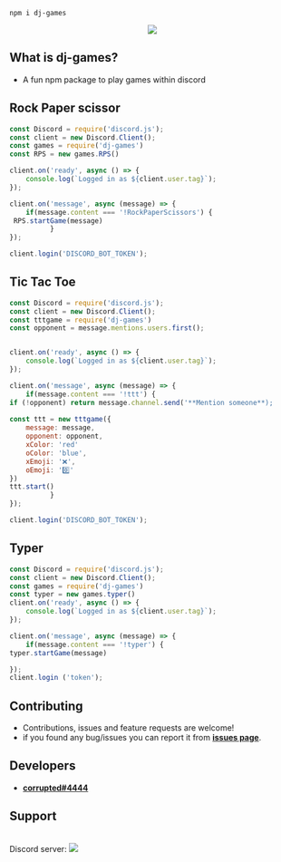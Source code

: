 
```
npm i dj-games
```
<p align="center">
 <a href="https://www.npmjs.com/package/dj-games"><img src="https://nodei.co/npm/dj-games.png?downloadRank=true&downloads=true&downloadRank=true&stars=true" /></a>
</p>

## What is dj-games?
- A fun npm package to play games within discord

##  Rock Paper scissor 

```js
const Discord = require('discord.js');
const client = new Discord.Client();
const games = require('dj-games')
const RPS = new games.RPS()

client.on('ready', async () => {
	console.log(`Logged in as ${client.user.tag}`);
});

client.on('message', async (message) => {
	if(message.content === '!RockPaperScissors') {
 RPS.startGame(message)
          }
});

client.login('DISCORD_BOT_TOKEN');
```

## Tic Tac Toe
```js
const Discord = require('discord.js');
const client = new Discord.Client();
const tttgame = require('dj-games')
const opponent = message.mentions.users.first();


client.on('ready', async () => {
	console.log(`Logged in as ${client.user.tag}`);
});

client.on('message', async (message) => {
	if(message.content === '!ttt') {
if (!opponent) return message.channel.send('**Mention someone**);
 
const ttt = new tttgame({
    message: message,
    opponent: opponent,
    xColor: 'red'
    oColor: 'blue',
    xEmoji: '❌', 
    oEmoji: '0️⃣'
})
ttt.start()
          }
});

client.login('DISCORD_BOT_TOKEN');
```
## Typer

```js
const Discord = require('discord.js');
const client = new Discord.Client();
const games = require('dj-games')
const typer = new games.typer()
client.on('ready', async () => {
	console.log(`Logged in as ${client.user.tag}`);
});

client.on('message', async (message) => {
	if(message.content === '!typer') {
typer.startGame(message)

});
client.login ('token');


```

## Contributing
- Contributions, issues and feature requests are welcome!
- if you found any bug/issues you can report it from **[issues page](https://github.com/corropted/dj-games/issues)**.

## Developers
- **[corrupted#4444](https://github.com/corropted)**
## Support
<br>
Discord server:
<a href="https://discord.gg/w6TuebW9Ys/"><img src="http://agencyesports.com/assets/img/join-discord.png"/></a>




